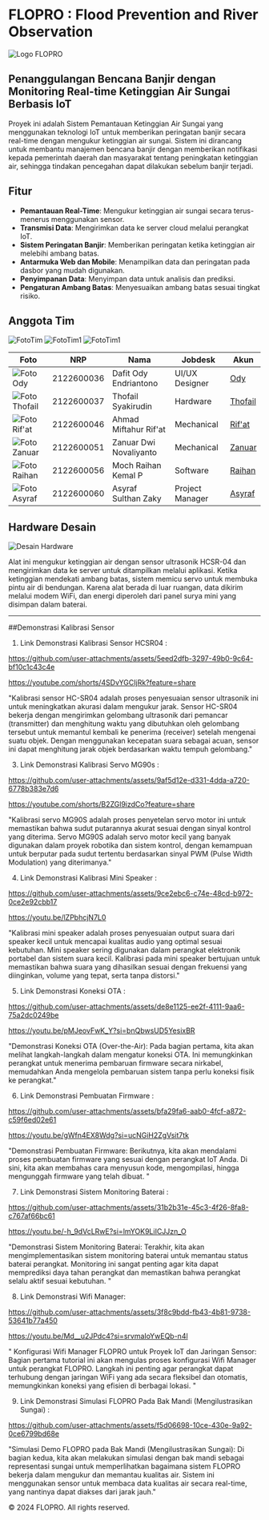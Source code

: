 # FLOPRO : Flood Prevention and River Observation

![Logo FLOPRO](https://github.com/RaihanKP10/FLOPRO-Flood-Prevention-and-River-Observation/blob/main/Assets/logo%20watersafe.jpg)

## Penanggulangan Bencana Banjir dengan Monitoring Real-time Ketinggian Air Sungai Berbasis IoT

Proyek ini adalah Sistem Pemantauan Ketinggian Air Sungai yang menggunakan teknologi IoT untuk memberikan peringatan banjir secara real-time dengan mengukur ketinggian air sungai. Sistem ini dirancang untuk membantu manajemen bencana banjir dengan memberikan notifikasi kepada pemerintah daerah dan masyarakat tentang peningkatan ketinggian air, sehingga tindakan pencegahan dapat dilakukan sebelum banjir terjadi.

## Fitur
- **Pemantauan Real-Time**: Mengukur ketinggian air sungai secara terus-menerus menggunakan sensor.
- **Transmisi Data**: Mengirimkan data ke server cloud melalui perangkat IoT.
- **Sistem Peringatan Banjir**: Memberikan peringatan ketika ketinggian air melebihi ambang batas.
- **Antarmuka Web dan Mobile**: Menampilkan data dan peringatan pada dasbor yang mudah digunakan.
- **Penyimpanan Data**: Menyimpan data untuk analisis dan prediksi.
- **Pengaturan Ambang Batas**: Menyesuaikan ambang batas sesuai tingkat risiko.

## Anggota Tim

![FotoTim](https://github.com/RaihanKP10/FLOPRO-Flood-Prevention-and-River-Observation/blob/main/Assets/foto%20tim%201.jpeg)
![FotoTim1](https://github.com/RaihanKP10/FLOPRO-Flood-Prevention-and-River-Observation/blob/main/Assets/foto%20tim%202.jpeg)
![FotoTim1](https://github.com/RaihanKP10/FLOPRO-Flood-Prevention-and-River-Observation/blob/main/Assets/foto%20tim%203.jpeg)

| Foto                                                                                                          | NRP       | Nama                  | Jobdesk             | Akun                             |
|---------------------------------------------------------------------------------------------------------------|-----------|-----------------------|---------------------|----------------------------------|
| ![Foto Ody](https://github.com/RaihanKP10/FLOPRO-Flood-Prevention-and-River-Observation/blob/main/Assets/Screenshot%202024-10-28%20101007.png) | 2122600036 | Dafit Ody Endriantono | UI/UX Designer     | [Ody](https://github.com/DafitOdy-In) |
| ![Foto Thofail](https://github.com/RaihanKP10/FLOPRO-Flood-Prevention-and-River-Observation/blob/main/Assets/Screenshot%202024-10-28%20101120.png) | 2122600037 | Thofail Syakirudin    | Hardware           | [Thofail](https://github.com/DzavanTS) |
| ![Foto Rif'at](https://github.com/RaihanKP10/FLOPRO-Flood-Prevention-and-River-Observation/blob/main/Assets/Screenshot%202024-10-28%20101217.png) | 2122600046 | Ahmad Miftahur Rif'at | Mechanical         | [Rif'at](https://github.com/AatForUX) |
| ![Foto Zanuar](https://github.com/RaihanKP10/FLOPRO-Flood-Prevention-and-River-Observation/blob/main/Assets/Screenshot%202024-10-28%20101243.png) | 2122600051 | Zanuar Dwi Novaliyanto | Mechanical         | [Zanuar](https://github.com/ZanuarDwiNovaliyanto) |
| ![Foto Raihan](https://github.com/RaihanKP10/FLOPRO-Flood-Prevention-and-River-Observation/blob/main/Assets/Screenshot%202024-10-28%20101315.png) | 2122600056 | Moch Raihan Kemal P   | Software           | [Raihan](https://github.com/RaihanKP10) |
| ![Foto Asyraf](https://github.com/RaihanKP10/FLOPRO-Flood-Prevention-and-River-Observation/blob/main/Assets/Screenshot%202024-10-28%20101343.png) | 2122600060 | Asyraf Sulthan Zaky   | Project Manager    | [Asyraf](https://github.com/AsyrafSinclair) |

## Hardware Desain
![Desain Hardware](https://github.com/RaihanKP10/FLOPRO-Flood-Prevention-and-River-Observation/blob/main/Hardware/Blok%20Diagram%20v1.png)

Alat ini mengukur ketinggian air dengan sensor ultrasonik HCSR-04 dan mengirimkan data ke server untuk ditampilkan melalui aplikasi. Ketika ketinggian mendekati ambang batas, sistem memicu servo untuk membuka pintu air di bendungan. Karena alat berada di luar ruangan, data dikirim melalui modem WiFi, dan energi diperoleh dari panel surya mini yang disimpan dalam baterai.

---

##Demonstrasi Kalibrasi Sensor
1. Link Demonstrasi Kalibrasi Sensor HCSR04 :

   
https://github.com/user-attachments/assets/5eed2dfb-3297-49b0-9c64-bf10c1c43c4e
   
   https://youtube.com/shorts/4SDvYGCIjRk?feature=share
   
   "Kalibrasi sensor HC-SR04 adalah proses penyesuaian sensor ultrasonik ini untuk meningkatkan akurasi dalam mengukur jarak. Sensor HC-SR04 bekerja dengan mengirimkan gelombang ultrasonik dari pemancar (transmitter) dan menghitung waktu yang dibutuhkan oleh gelombang tersebut untuk memantul kembali ke penerima (receiver) setelah mengenai suatu objek. Dengan menggunakan kecepatan suara sebagai acuan, sensor ini dapat menghitung jarak objek berdasarkan waktu tempuh gelombang."

3. Link Demonstrasi Kalibrasi Servo MG90s :

https://github.com/user-attachments/assets/9af5d12e-d331-4dda-a720-6778b383e7d6
   
   https://youtube.com/shorts/B2ZGl9izdCo?feature=share
   
   "Kalibrasi servo MG90S adalah proses penyetelan servo motor ini untuk memastikan bahwa sudut putarannya akurat sesuai dengan sinyal kontrol yang diterima. Servo MG90S adalah servo motor kecil yang banyak digunakan dalam proyek robotika dan sistem kontrol, dengan kemampuan untuk berputar pada sudut tertentu berdasarkan sinyal PWM (Pulse Width Modulation) yang diterimanya."

4. Link Demonstrasi Kalibrasi Mini Speaker :

https://github.com/user-attachments/assets/9ce2ebc6-c74e-48cd-b972-0ce2e92cbb17
   
   https://youtu.be/lZPbhcjN7L0
   
   "Kalibrasi mini speaker adalah proses penyesuaian output suara dari speaker kecil untuk mencapai kualitas audio yang optimal sesuai kebutuhan. Mini speaker sering digunakan dalam perangkat elektronik portabel dan sistem suara kecil. Kalibrasi pada mini speaker bertujuan untuk memastikan bahwa suara yang dihasilkan sesuai dengan frekuensi yang diinginkan, volume yang tepat, serta tanpa distorsi."

5. Link Demonstrasi Koneksi OTA :

https://github.com/user-attachments/assets/de8e1125-ee2f-4111-9aa6-75a2dc0249be

https://youtu.be/pMJeovFwK_Y?si=bnQbwsUD5YesixBR

"Demonstrasi Koneksi OTA (Over-the-Air): Pada bagian pertama, kita akan melihat langkah-langkah dalam mengatur koneksi OTA. Ini memungkinkan perangkat untuk menerima pembaruan firmware secara nirkabel, memudahkan Anda mengelola pembaruan sistem tanpa perlu koneksi fisik ke perangkat." 

6. Link Demonstrasi Pembuatan Firmware :

https://github.com/user-attachments/assets/bfa29fa6-aab0-4fcf-a872-c59f6ed02e61

https://youtu.be/gWfn4EX8Wdg?si=ucNGiH2ZgVsit7tk

"Demonstrasi Pembuatan Firmware: Berikutnya, kita akan mendalami proses pembuatan firmware yang sesuai dengan perangkat IoT Anda. Di sini, kita akan membahas cara menyusun kode, mengompilasi, hingga mengunggah firmware yang telah dibuat. "

7. Link Demonstrasi Sistem Monitoring Baterai :

https://github.com/user-attachments/assets/31b2b31e-45c3-4f26-8fa8-c767af66bc61

https://youtu.be/-h_9dVcLRwE?si=lmYOK9LiICJJzn_O

"Demonstrasi Sistem Monitoring Baterai: Terakhir, kita akan mengimplementasikan sistem monitoring baterai untuk memantau status baterai perangkat. Monitoring ini sangat penting agar kita dapat memprediksi daya tahan perangkat dan memastikan bahwa perangkat selalu aktif sesuai kebutuhan. "

8. Link Demonstrasi Wifi Manager:

https://github.com/user-attachments/assets/3f8c9bdd-fb43-4b81-9738-53641b77a450

https://youtu.be/Md__u2JPdc4?si=srvmaIoYwEQb-n4l

" Konfigurasi Wifi Manager FLOPRO untuk Proyek IoT dan Jaringan Sensor: Bagian pertama tutorial ini akan mengulas proses konfigurasi Wifi Manager untuk perangkat FLOPRO. Langkah ini penting agar perangkat dapat terhubung dengan jaringan WiFi yang ada secara fleksibel dan otomatis, memungkinkan koneksi yang efisien di berbagai lokasi. "

9. Link Demonstrasi Simulasi FLOPRO Pada Bak Mandi (Mengilustrasikan Sungai) :

https://github.com/user-attachments/assets/f5d06698-10ce-430e-9a92-0ce6799bd68e

"Simulasi Demo FLOPRO pada Bak Mandi (Mengilustrasikan Sungai): Di bagian kedua, kita akan melakukan simulasi dengan bak mandi sebagai representasi sungai untuk memperlihatkan bagaimana sistem FLOPRO bekerja dalam mengukur dan memantau kualitas air. Sistem ini menggunakan sensor untuk membaca data kualitas air secara real-time, yang nantinya dapat diakses dari jarak jauh."

&copy; 2024 FLOPRO. All rights reserved.
